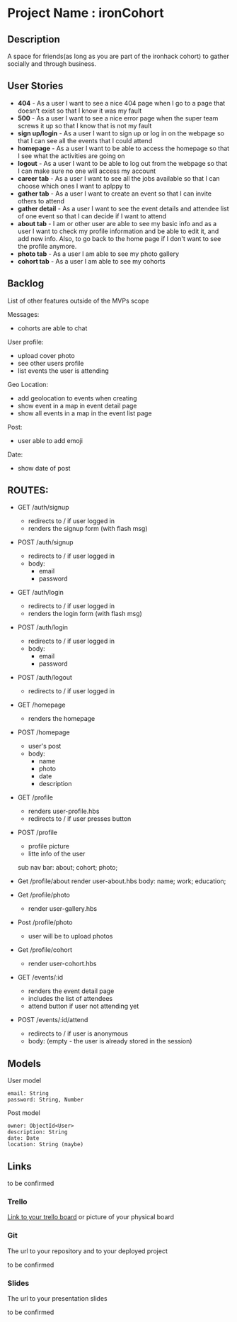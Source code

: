 # Project Name : ironCohort

## Description

A space for friends(as long as you are part of the ironhack cohort) to gather socially and through business. 
 
## User Stories

- **404** - As a user I want to see a nice 404 page when I go to a page that doesn’t exist so that I know it was my fault 
- **500** - As a user I want to see a nice error page when the super team screws it up so that I know that is not my fault
- **sign up/login** - As a user I want to sign up or log in on the webpage so that I can see all the events that I could attend
- **homepage** - As a user I want to be able to access the homepage so that I see what the activities are going on
- **logout** - As a user I want to be able to log out from the webpage so that I can make sure no one will access my account
- **career tab** - As a user I want to see all the jobs available so that I can choose which ones I want to aplppy to
- **gather tab** - As a user I want to create an event so that I can invite others to attend
- **gather detail** - As a user I want to see the event details and attendee list of one event so that I can decide if I want to attend 
- **about tab** - I am or other user are able to see my basic info and as a user I want to check my profile information and be able to edit it, and add new info. Also, to go back to the home page if I don't want to see the profile anymore.
- **photo tab** - As a user I am able to see my photo gallery
- **cohort tab** - As a user I am able to see my cohorts

## Backlog

List of other features outside of the MVPs scope

Messages:
- cohorts are able to chat

User profile:
- upload cover photo
- see other users profile
- list events the user is attending

Geo Location:
- add geolocation to events when creating
- show event in a map in event detail page
- show all events in a map in the event list page

Post:
- user able to add emoji

Date:
- show date of post



## ROUTES:

- GET /auth/signup
  - redirects to / if user logged in
  - renders the signup form (with flash msg)
- POST /auth/signup
  - redirects to / if user logged in
  - body:
    - email
    - password

- GET /auth/login
  - redirects to / if user logged in
  - renders the login form (with flash msg)
- POST /auth/login
  - redirects to / if user logged in
  - body:
    - email
    - password

- POST /auth/logout
  - redirects to / if user logged in

- GET /homepage
  - renders the homepage

- POST /homepage
  - user's post
  - body: 
    - name
    - photo
    - date
    - description

- GET /profile
  - renders user-profile.hbs
  - redirects to / if user presses button

- POST /profile 

  - profile picture
  - litte info of the user
  
  sub nav bar:
  about;
  cohort;
  photo;

- Get /profile/about
render user-about.hbs
  body:
  name;
  work;
  education;


- Get /profile/photo
  - render user-gallery.hbs
  
- Post /profile/photo
  - user will be to upload photos

- Get /profile/cohort
  - render user-cohort.hbs


- GET /events/:id
  - renders the event detail page
  - includes the list of attendees
  - attend button if user not attending yet
- POST /events/:id/attend 
  - redirects to / if user is anonymous
  - body: (empty - the user is already stored in the session)


## Models

User model
 
```
email: String
password: String, Number
```

Post model

```
owner: ObjectId<User>
description: String
date: Date 
location: String (maybe)

``` 

## Links

to be confirmed

### Trello

[Link to your trello board](https://trello.com) or picture of your physical board

### Git

The url to your repository and to your deployed project

to be confirmed

### Slides

The url to your presentation slides

to be confirmed

